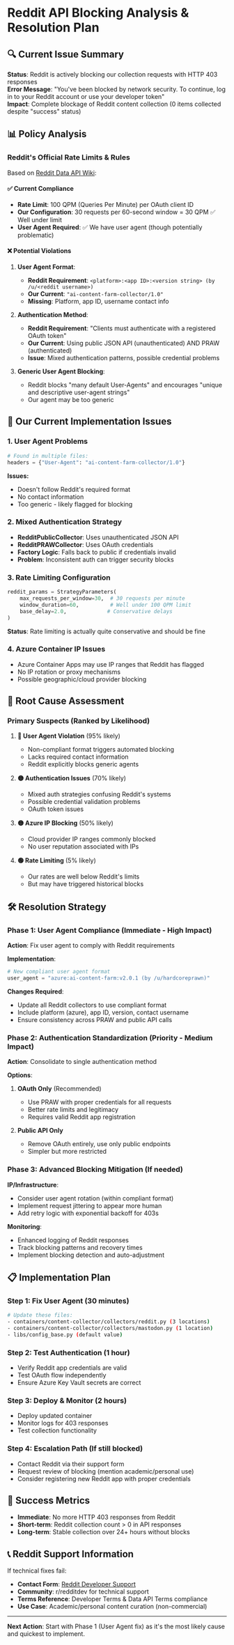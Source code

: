 # Reddit API Blocking Analysis & Resolution Plan

## 🔍 Current Issue Summary

**Status**: Reddit is actively blocking our collection requests with HTTP 403 responses  
**Error Message**: "You've been blocked by network security. To continue, log in to your Reddit account or use your developer token"  
**Impact**: Complete blockage of Reddit content collection (0 items collected despite "success" status)

## 📊 Policy Analysis

### Reddit's Official Rate Limits & Rules

Based on [Reddit Data API Wiki](https://support.reddithelp.com/hc/en-us/articles/16160319875092-Reddit-Data-API-Wiki):

#### ✅ **Current Compliance**
- **Rate Limit**: 100 QPM (Queries Per Minute) per OAuth client ID
- **Our Configuration**: 30 requests per 60-second window = 30 QPM ✅ Well under limit
- **User Agent Required**: ✅ We have user agent (though potentially problematic)

#### ❌ **Potential Violations**

1. **User Agent Format**: 
   - **Reddit Requirement**: `<platform>:<app ID>:<version string> (by /u/<reddit username>)`
   - **Our Current**: `"ai-content-farm-collector/1.0"`
   - **Missing**: Platform, app ID, username contact info

2. **Authentication Method**:
   - **Reddit Requirement**: "Clients must authenticate with a registered OAuth token"
   - **Our Current**: Using public JSON API (unauthenticated) AND PRAW (authenticated)
   - **Issue**: Mixed authentication patterns, possible credential problems

3. **Generic User Agent Blocking**:
   - Reddit blocks "many default User-Agents" and encourages "unique and descriptive user-agent strings"
   - Our agent may be too generic

## 🔧 Our Current Implementation Issues

### 1. **User Agent Problems**
```python
# Found in multiple files:
headers = {"User-Agent": "ai-content-farm-collector/1.0"}
```
**Issues:**
- Doesn't follow Reddit's required format
- No contact information 
- Too generic - likely flagged for blocking

### 2. **Mixed Authentication Strategy**
- **RedditPublicCollector**: Uses unauthenticated JSON API
- **RedditPRAWCollector**: Uses OAuth credentials
- **Factory Logic**: Falls back to public if credentials invalid
- **Problem**: Inconsistent auth can trigger security blocks

### 3. **Rate Limiting Configuration**
```python
reddit_params = StrategyParameters(
    max_requests_per_window=30,  # 30 requests per minute
    window_duration=60,          # Well under 100 QPM limit
    base_delay=2.0,             # Conservative delays
)
```
**Status**: Rate limiting is actually quite conservative and should be fine

### 4. **Azure Container IP Issues**
- Azure Container Apps may use IP ranges that Reddit has flagged
- No IP rotation or proxy mechanisms
- Possible geographic/cloud provider blocking

## 🚨 Root Cause Assessment

### **Primary Suspects** (Ranked by Likelihood)

1. **🔴 User Agent Violation** (95% likely)
   - Non-compliant format triggers automated blocking
   - Lacks required contact information
   - Reddit explicitly blocks generic agents

2. **🟡 Authentication Issues** (70% likely)
   - Mixed auth strategies confusing Reddit's systems
   - Possible credential validation problems
   - OAuth token issues

3. **🟡 Azure IP Blocking** (50% likely)
   - Cloud provider IP ranges commonly blocked
   - No user reputation associated with IPs

4. **🟢 Rate Limiting** (5% likely)
   - Our rates are well below Reddit's limits
   - But may have triggered historical blocks

## 🛠️ Resolution Strategy

### **Phase 1: User Agent Compliance** (Immediate - High Impact)

**Action**: Fix user agent to comply with Reddit requirements

**Implementation**:
```python
# New compliant user agent format
user_agent = "azure:ai-content-farm:v2.0.1 (by /u/hardcoreprawn)"
```

**Changes Required**:
- Update all Reddit collectors to use compliant format
- Include platform (azure), app ID, version, contact username
- Ensure consistency across PRAW and public API calls

### **Phase 2: Authentication Standardization** (Priority - Medium Impact)

**Action**: Consolidate to single authentication method

**Options**:
1. **OAuth Only** (Recommended)
   - Use PRAW with proper credentials for all requests
   - Better rate limits and legitimacy
   - Requires valid Reddit app registration

2. **Public API Only** 
   - Remove OAuth entirely, use only public endpoints
   - Simpler but more restricted

### **Phase 3: Advanced Blocking Mitigation** (If needed)

**IP/Infrastructure**:
- Consider user agent rotation (within compliant format)
- Implement request jittering to appear more human
- Add retry logic with exponential backoff for 403s

**Monitoring**:
- Enhanced logging of Reddit responses
- Track blocking patterns and recovery times
- Implement blocking detection and auto-adjustment

## 📋 Implementation Plan

### **Step 1: Fix User Agent** (30 minutes)
```bash
# Update these files:
- containers/content-collector/collectors/reddit.py (3 locations)
- containers/content-collector/collectors/mastodon.py (1 location)
- libs/config_base.py (default value)
```

### **Step 2: Test Authentication** (1 hour)
- Verify Reddit app credentials are valid
- Test OAuth flow independently
- Ensure Azure Key Vault secrets are correct

### **Step 3: Deploy & Monitor** (2 hours)
- Deploy updated container
- Monitor logs for 403 responses
- Test collection functionality

### **Step 4: Escalation Path** (If still blocked)
- Contact Reddit via their support form
- Request review of blocking (mention academic/personal use)
- Consider registering new Reddit app with proper credentials

## 🎯 Success Metrics

- **Immediate**: No more HTTP 403 responses from Reddit
- **Short-term**: Reddit collection count > 0 in API responses
- **Long-term**: Stable collection over 24+ hours without blocks

## 📞 Reddit Support Information

If technical fixes fail:
- **Contact Form**: [Reddit Developer Support](https://reddithelp.com/hc/en-us/requests/new?ticket_form_id=14868593862164)
- **Community**: r/redditdev for technical support
- **Terms Reference**: Developer Terms & Data API Terms compliance
- **Use Case**: Academic/personal content curation (non-commercial)

---

**Next Action**: Start with Phase 1 (User Agent fix) as it's the most likely cause and quickest to implement.
